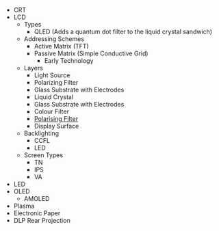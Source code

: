 - CRT
- LCD
	- Types
		- QLED (Adds a quantum dot filter to the liquid crystal sandwich)
	- Addressing Schemes
		- Active Matrix (TFT)
		- Passive Matrix (Simple Conductive Grid)
			- Early Technology
	- Layers
		- Light Source
		- Polarizing Filter
		- Glass Substrate with Electrodes
		- Liquid Crystal
		- Glass Substrate with Electrodes
		- Colour Filter
		- [Polarising Filter](../../Fun%20and%20Activities/Photography/Polarising%20Filter.md)
		- Display Surface
	- Backlighting
		- CCFL
		- LED
	- Screen Types
		- TN
		- IPS
		- VA
- LED
- OLED
	- AMOLED
- Plasma
- Electronic Paper
- DLP Rear Projection
